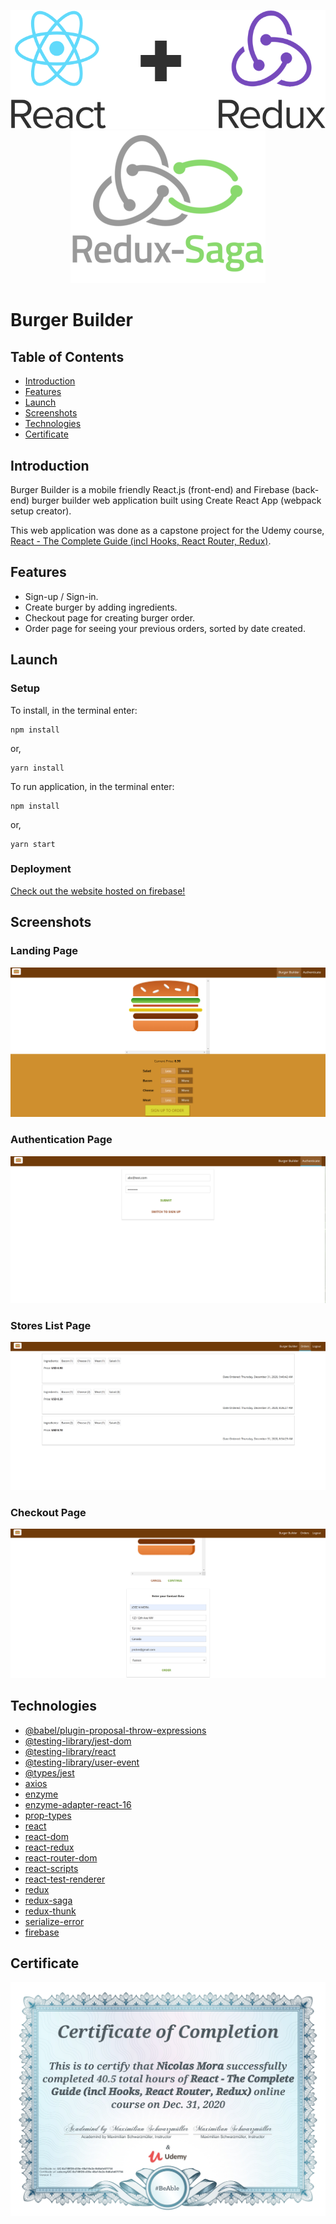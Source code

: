 <p align="center">
    <img src="./images/icons/react-redux.png" alt="React and Redux icon / logo." >
    <img src="./images/icons/redux-saga.png" alt="Redux Saga icon / logo.">
</p>

# Burger Builder

## Table of Contents
- [Introduction](#introduction)
- [Features](#features)
- [Launch](#launch)
- [Screenshots](#screenshots)
- [Technologies](#technologies)
- [Certificate](#certificate)

## Introduction
Burger Builder is a mobile friendly React.js (front-end) and Firebase (back-end) burger builder web application built using Create React App (webpack setup creator).

This web application was done as a capstone project for the Udemy course, [React - The Complete Guide (incl Hooks, React Router, Redux)](https://www.udemy.com/course/react-the-complete-guide-incl-redux/).

## Features
- Sign-up / Sign-in.
- Create burger by adding ingredients.
- Checkout page for creating burger order.
- Order page for seeing your previous orders, sorted by date created.

## Launch
### Setup
To install, in the terminal enter:
```
npm install
```
or, 
```
yarn install
```
To run application, in the terminal enter:
```
npm install
```
or, 
```
yarn start
```

### Deployment
[Check out the website hosted on firebase!](https://burger-builder-nikelausm.web.app/)

## Screenshots
### Landing Page
<img src="./images/screenshots/main page.PNG" alt="A screenshot of the landing page.">

### Authentication Page
<img src="./images/screenshots/auth page.PNG" alt="A screenshot of the login page.">

### Stores List Page
<img src="./images/screenshots/orders page.PNG" alt="A screenshot of the orders page.">

### Checkout Page
<img src="./images/screenshots/checkout contact-data page.PNG" alt="A screenshot of the checkout page.">

## Technologies
- [@babel/plugin-proposal-throw-expressions](https://www.npmjs.com/package/@babel/plugin-proposal-throw-expressions)
- [@testing-library/jest-dom](https://www.npmjs.com/package/@testing-library/jest-dom)
- [@testing-library/react](https://www.npmjs.com/package/@testing-library/react)
- [@testing-library/user-event](https://www.npmjs.com/package/@testing-library/user-event)
- [@types/jest](https://www.npmjs.com/package/@types/jest)
- [axios](https://www.npmjs.com/package/axios)
- [enzyme](https://www.npmjs.com/package/enzyme)
- [enzyme-adapter-react-16](https://www.npmjs.com/package/enzyme-adapter-react-16)
- [prop-types](https://www.npmjs.com/package/prop-types)
- [react](https://www.npmjs.com/package/react)
- [react-dom](https://www.npmjs.com/package/react-dom)
- [react-redux](https://www.npmjs.com/package/react-redux)
- [react-router-dom](https://www.npmjs.com/package/react-router-dom)
- [react-scripts](https://www.npmjs.com/package/react-scripts)
- [react-test-renderer](https://www.npmjs.com/package/react-test-renderer)
- [redux](https://www.npmjs.com/package/redux)
- [redux-saga](https://www.npmjs.com/package/redux-saga)
- [redux-thunk](https://www.npmjs.com/package/redux-thunk)
- [serialize-error](https://www.npmjs.com/package/serialize-error)
- [firebase](https://firebase.google.com/)

## Certificate
<img src="./images/Certificate_of_Completion.jpg" alt="The Certificate of Completion for the React course.">
